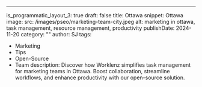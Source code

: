 ---
is_programmatic_layout_3: true
draft: false
title: Ottawa
snippet: Ottawa
image:
  src: /images/pseo/marketing-team-city.jpeg
  alt: marketing in ottawa, task management, resource management, productivity
publishDate: 2024-11-20
category: ""
author: SJ
tags:
  - Marketing
  - Tips
  - Open-Source
  - Team
description: Discover how Worklenz simplifies task management for marketing teams in Ottawa. Boost collaboration, streamline workflows, and enhance productivity with our open-source solution.